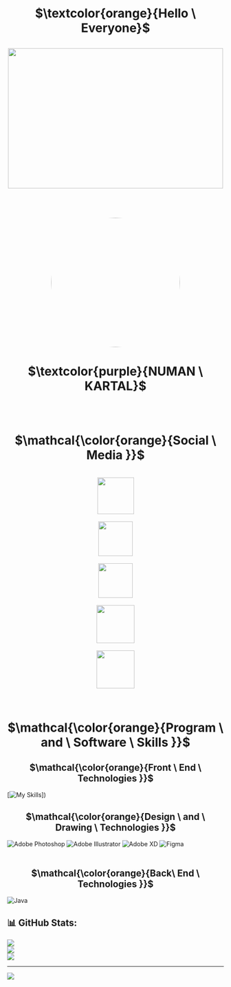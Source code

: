 
 <h1 align="center" >$\textcolor{orange}{Hello \ Everyone}$</h1>

##

<div align="center"><img margin="auto" width="500" height="325" src="https://imgyukle.com/f/2022/11/19/JuxbLc.png" /></div><br/><br/><br/><br/>

<div align="center"><img margin="auto" width="300" height="300" style="border-radius:50%" src="https://imgyukle.com/f/2022/11/19/JuxArY.png"  /></div>

<h1 align="center">$\textcolor{purple}{NUMAN \ KARTAL}$</h1><br/><br/>

<h1 align="center">$\mathcal{\color{orange}{Social \ Media }}$</h1>
<div align="center"><br/>
<a href="https://instagram.com/zaharyasx"><img width="85" height="85" src="https://imgyukle.com/f/2022/11/19/JuDQvP.png" /></a><br/><br/>
<a href="https://facebook.com/numankartal"><img width="80" height="80" src="https://imgyukle.com/f/2022/11/19/JuDSi0.png" /></a><br/><br/>
<a href="https://twitter.com/Zaharyasx"><img width="80" height="80" src="https://imgyukle.com/f/2022/11/19/JumfTy.png" /></a><br/><br/>
<a href="https://linkedin.com/in/numankartall"><img width="88" height="88" src="https://imgyukle.com/f/2022/11/19/JuDjC8.png" /></a><br/><br/>
<div align="center"><img margin="auto" width="88" height="88" src="https://user-images.githubusercontent.com/19970595/196669301-8cd9fc25-3f95-42d2-b965-94a5063ef865.jpg" /></div><br/><br/>
</div>

## <h1 align="center">$\mathcal{\color{orange}{Program \ and \ Software \ Skills }}$</h1>

## <h2 align="center">$\mathcal{\color{orange}{Front \ End \ Technologies }}$</h2>

[![My Skills](https://skillicons.dev/icons?i=html,css,js)])

## <h2 align="center">$\mathcal{\color{orange}{Design \ and \ Drawing \ Technologies }}$</h2>

![Adobe Photoshop](https://img.shields.io/badge/adobephotoshop-%2331A8FF.svg?style=for-the-badge&logo=adobephotoshop&logoColor=darkblue) 
![Adobe Illustrator](https://img.shields.io/badge/adobeillustrator-%23FF9A00.svg?style=for-the-badge&logo=adobeillustrator&logoColor=black)
![Adobe XD](https://img.shields.io/badge/Adobe%20XD-470137?style=for-the-badge&logo=Adobe%20XD&logoColor=#FF61F6)
![Figma](https://img.shields.io/badge/figma-%23F24E1E.svg?style=for-the-badge&logo=figma&logoColor=black)<br/><br/>

## <h2 align="center">$\mathcal{\color{orange}{Back\ End \ Technologies }}$</h2>

![Java](https://img.shields.io/badge/java-%23ED8B00.svg?style=for-the-badge&logo=java&logoColor=black)

## 📊 GitHub Stats:
![](https://github-readme-stats.vercel.app/api?username=NumanKartall&theme=black-green&hide_border=false&include_all_commits=false&count_private=false)<br/>
![](https://github-readme-streak-stats.herokuapp.com/?user=NumanKartall&theme=black-green&hide_border=false)<br/>
![](https://github-readme-stats.vercel.app/api/top-langs/?username=NumanKartall&theme=blue-green&hide_border=false&include_all_commits=false&count_private=false&layout=compact)

---
[![](https://visitcount.itsvg.in/api?id=NumanKartall&label=Profile%20Views&color=5&icon=8&pretty=true)](https://visitcount.itsvg.in)
